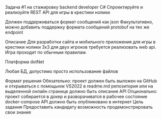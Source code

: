 Задача #1 на стажировку backend developer C#
Спроектируйте и реализуйте REST API для игры в крестики нолики

Должен поддерживаться формат сообщений как json Факультативно, можно добавить поддержку формата сообщений protobuf на тех же endpoint

Описание
Для разработки сайта и мобильного приложения для игры в крестики нолики 3x3 для двух игроков требуется реализовать web api. Игра проходит по обычным правилам.

Платформа dotNet

Любая БД, допустимо просто использование файлов

Формат решения
Обязательно:
проект должен быть выложен на GitHub и открываться с помощьюм VS2022
в readme.md репозитория или на выделенной онлайн странице должно быть описание API
Опционально:
проект собирается в докер и разворачиватся в рабочее состояние docker-compose
API должно быть опубликовано в интернет
Цель задания
Предоставить кандидату возможность продемонстрировать свои знания
